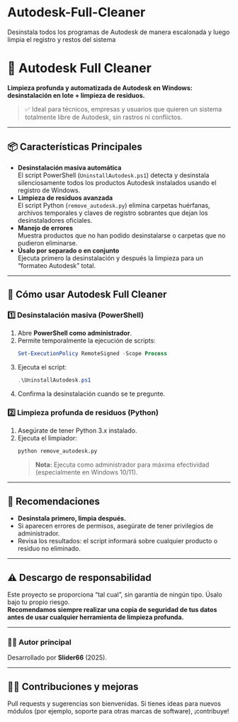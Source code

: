 # Autodesk-Full-Cleaner
Desinstala todos los programas de Autodesk de manera escalonada y luego limpia el registro y restos del sistema
# 🧹 Autodesk Full Cleaner

**Limpieza profunda y automatizada de Autodesk en Windows: desinstalación en lote + limpieza de residuos.**

> ✅ Ideal para técnicos, empresas y usuarios que quieren un sistema totalmente libre de Autodesk, sin rastros ni conflictos.

---

## 📦 Características Principales

- **Desinstalación masiva automática**  
  El script PowerShell (`UninstallAutodesk.ps1`) detecta y desinstala silenciosamente todos los productos Autodesk instalados usando el registro de Windows.
- **Limpieza de residuos avanzada**  
  El script Python (`remove_autodesk.py`) elimina carpetas huérfanas, archivos temporales y claves de registro sobrantes que dejan los desinstaladores oficiales.
- **Manejo de errores**  
  Muestra productos que no han podido desinstalarse o carpetas que no pudieron eliminarse.
- **Úsalo por separado o en conjunto**  
  Ejecuta primero la desinstalación y después la limpieza para un “formateo Autodesk” total.

---

## 🚀 **Cómo usar Autodesk Full Cleaner**

### 1️⃣ Desinstalación masiva (PowerShell)
1. Abre **PowerShell como administrador**.
2. Permite temporalmente la ejecución de scripts:
    ```powershell
    Set-ExecutionPolicy RemoteSigned -Scope Process
    ```
3. Ejecuta el script:
    ```powershell
    .\UninstallAutodesk.ps1
    ```
4. Confirma la desinstalación cuando se te pregunte.

### 2️⃣ Limpieza profunda de residuos (Python)
1. Asegúrate de tener Python 3.x instalado.
2. Ejecuta el limpiador:
    ```bash
    python remove_autodesk.py
    ```
    > **Nota:** Ejecuta como administrador para máxima efectividad (especialmente en Windows 10/11).

---

## 📝 **Recomendaciones**

- **Desinstala primero, limpia después.**
- Si aparecen errores de permisos, asegúrate de tener privilegios de administrador.
- Revisa los resultados: el script informará sobre cualquier producto o residuo no eliminado.

---

## ⚠️ **Descargo de responsabilidad**
Este proyecto se proporciona “tal cual”, sin garantía de ningún tipo. Úsalo bajo tu propio riesgo.  
**Recomendamos siempre realizar una copia de seguridad de tus datos antes de usar cualquier herramienta de limpieza profunda.**

---

### 👨‍💻 Autor principal

Desarrollado por **Slider66** (2025).

---

## 🙋‍♂️ **Contribuciones y mejoras**

Pull requests y sugerencias son bienvenidas. Si tienes ideas para nuevos módulos (por ejemplo, soporte para otras marcas de software), ¡contribuye!
